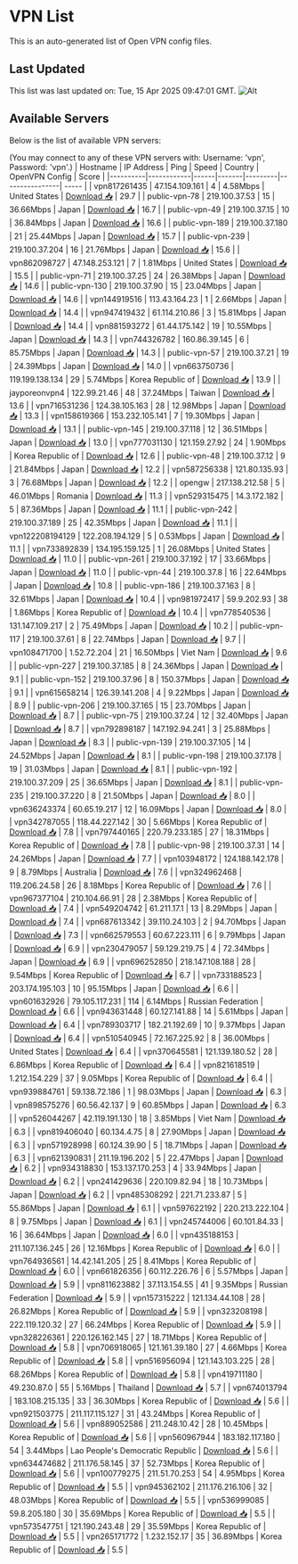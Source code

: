 # VPN List

This is an auto-generated list of Open VPN config files.

## Last Updated

This list was last updated on: Tue, 15 Apr 2025 09:47:01 GMT.
![Alt](https://repobeats.axiom.co/api/embed/186b98318ef1479477931607c1ad7d823f12451f.svg "Repobeats analytics image")

## Available Servers

Below is the list of available VPN servers:

(You may connect to any of these VPN servers with: Username: 'vpn', Password: 'vpn'.)
| Hostname | IP Address | Ping | Speed | Country | OpenVPN Config | Score |
|----------|------------|------|-------|---------|----------------| ----- |
| vpn817261435 | 47.154.109.161 | 4 | 4.58Mbps | United States | [Download 📥](./configs/server_0_US.ovpn) | 29.7 |
| public-vpn-78 | 219.100.37.53 | 15 | 36.66Mbps | Japan | [Download 📥](./configs/server_1_JP.ovpn) | 16.7 |
| public-vpn-49 | 219.100.37.15 | 10 | 36.84Mbps | Japan | [Download 📥](./configs/server_2_JP.ovpn) | 16.6 |
| public-vpn-189 | 219.100.37.180 | 21 | 25.44Mbps | Japan | [Download 📥](./configs/server_3_JP.ovpn) | 15.7 |
| public-vpn-239 | 219.100.37.204 | 16 | 21.76Mbps | Japan | [Download 📥](./configs/server_4_JP.ovpn) | 15.6 |
| vpn862098727 | 47.148.253.121 | 7 | 1.81Mbps | United States | [Download 📥](./configs/server_5_US.ovpn) | 15.5 |
| public-vpn-71 | 219.100.37.25 | 24 | 26.38Mbps | Japan | [Download 📥](./configs/server_6_JP.ovpn) | 14.6 |
| public-vpn-130 | 219.100.37.90 | 15 | 23.04Mbps | Japan | [Download 📥](./configs/server_7_JP.ovpn) | 14.6 |
| vpn144919516 | 113.43.164.23 | 1 | 2.66Mbps | Japan | [Download 📥](./configs/server_8_JP.ovpn) | 14.4 |
| vpn947419432 | 61.114.210.86 | 3 | 15.81Mbps | Japan | [Download 📥](./configs/server_9_JP.ovpn) | 14.4 |
| vpn881593272 | 61.44.175.142 | 19 | 10.55Mbps | Japan | [Download 📥](./configs/server_10_JP.ovpn) | 14.3 |
| vpn744326782 | 160.86.39.145 | 6 | 85.75Mbps | Japan | [Download 📥](./configs/server_11_JP.ovpn) | 14.3 |
| public-vpn-57 | 219.100.37.21 | 19 | 24.39Mbps | Japan | [Download 📥](./configs/server_12_JP.ovpn) | 14.0 |
| vpn663750736 | 119.199.138.134 | 29 | 5.74Mbps | Korea Republic of | [Download 📥](./configs/server_13_KR.ovpn) | 13.9 |
| jayporeonvpn4 | 122.99.21.46 | 48 | 37.24Mbps | Taiwan | [Download 📥](./configs/server_14_TW.ovpn) | 13.6 |
| vpn716531236 | 124.38.105.163 | 28 | 12.98Mbps | Japan | [Download 📥](./configs/server_15_JP.ovpn) | 13.3 |
| vpn158619366 | 153.232.105.141 | 7 | 19.30Mbps | Japan | [Download 📥](./configs/server_16_JP.ovpn) | 13.1 |
| public-vpn-145 | 219.100.37.118 | 12 | 36.51Mbps | Japan | [Download 📥](./configs/server_17_JP.ovpn) | 13.0 |
| vpn777031130 | 121.159.27.92 | 24 | 1.90Mbps | Korea Republic of | [Download 📥](./configs/server_18_KR.ovpn) | 12.6 |
| public-vpn-48 | 219.100.37.12 | 9 | 21.84Mbps | Japan | [Download 📥](./configs/server_19_JP.ovpn) | 12.2 |
| vpn587256338 | 121.80.135.93 | 3 | 76.68Mbps | Japan | [Download 📥](./configs/server_20_JP.ovpn) | 12.2 |
| opengw | 217.138.212.58 | 5 | 46.01Mbps | Romania | [Download 📥](./configs/server_21_RO.ovpn) | 11.3 |
| vpn529315475 | 14.3.172.182 | 5 | 87.36Mbps | Japan | [Download 📥](./configs/server_22_JP.ovpn) | 11.1 |
| public-vpn-242 | 219.100.37.189 | 25 | 42.35Mbps | Japan | [Download 📥](./configs/server_23_JP.ovpn) | 11.1 |
| vpn122208194129 | 122.208.194.129 | 5 | 0.53Mbps | Japan | [Download 📥](./configs/server_24_JP.ovpn) | 11.1 |
| vpn733892839 | 134.195.159.125 | 1 | 26.08Mbps | United States | [Download 📥](./configs/server_25_US.ovpn) | 11.0 |
| public-vpn-261 | 219.100.37.192 | 17 | 33.66Mbps | Japan | [Download 📥](./configs/server_26_JP.ovpn) | 11.0 |
| public-vpn-44 | 219.100.37.8 | 16 | 22.64Mbps | Japan | [Download 📥](./configs/server_27_JP.ovpn) | 10.8 |
| public-vpn-186 | 219.100.37.163 | 8 | 32.61Mbps | Japan | [Download 📥](./configs/server_28_JP.ovpn) | 10.4 |
| vpn981972417 | 59.9.202.93 | 38 | 1.86Mbps | Korea Republic of | [Download 📥](./configs/server_29_KR.ovpn) | 10.4 |
| vpn778540536 | 131.147.109.217 | 2 | 75.49Mbps | Japan | [Download 📥](./configs/server_30_JP.ovpn) | 10.2 |
| public-vpn-117 | 219.100.37.61 | 8 | 22.74Mbps | Japan | [Download 📥](./configs/server_31_JP.ovpn) | 9.7 |
| vpn108471700 | 1.52.72.204 | 21 | 16.50Mbps | Viet Nam | [Download 📥](./configs/server_32_VN.ovpn) | 9.6 |
| public-vpn-227 | 219.100.37.185 | 8 | 24.36Mbps | Japan | [Download 📥](./configs/server_33_JP.ovpn) | 9.1 |
| public-vpn-152 | 219.100.37.96 | 8 | 150.37Mbps | Japan | [Download 📥](./configs/server_34_JP.ovpn) | 9.1 |
| vpn615658214 | 126.39.141.208 | 4 | 9.22Mbps | Japan | [Download 📥](./configs/server_35_JP.ovpn) | 8.9 |
| public-vpn-206 | 219.100.37.165 | 15 | 23.70Mbps | Japan | [Download 📥](./configs/server_36_JP.ovpn) | 8.7 |
| public-vpn-75 | 219.100.37.24 | 12 | 32.40Mbps | Japan | [Download 📥](./configs/server_37_JP.ovpn) | 8.7 |
| vpn792898187 | 147.192.94.241 | 3 | 25.88Mbps | Japan | [Download 📥](./configs/server_38_JP.ovpn) | 8.3 |
| public-vpn-139 | 219.100.37.105 | 14 | 24.52Mbps | Japan | [Download 📥](./configs/server_39_JP.ovpn) | 8.1 |
| public-vpn-198 | 219.100.37.178 | 19 | 31.03Mbps | Japan | [Download 📥](./configs/server_40_JP.ovpn) | 8.1 |
| public-vpn-192 | 219.100.37.209 | 25 | 36.65Mbps | Japan | [Download 📥](./configs/server_41_JP.ovpn) | 8.1 |
| public-vpn-235 | 219.100.37.220 | 8 | 21.50Mbps | Japan | [Download 📥](./configs/server_42_JP.ovpn) | 8.0 |
| vpn636243374 | 60.65.19.217 | 12 | 16.09Mbps | Japan | [Download 📥](./configs/server_43_JP.ovpn) | 8.0 |
| vpn342787055 | 118.44.227.142 | 30 | 5.66Mbps | Korea Republic of | [Download 📥](./configs/server_44_KR.ovpn) | 7.8 |
| vpn797440165 | 220.79.233.185 | 27 | 18.31Mbps | Korea Republic of | [Download 📥](./configs/server_45_KR.ovpn) | 7.8 |
| public-vpn-98 | 219.100.37.31 | 14 | 24.26Mbps | Japan | [Download 📥](./configs/server_46_JP.ovpn) | 7.7 |
| vpn103948172 | 124.188.142.178 | 9 | 8.79Mbps | Australia | [Download 📥](./configs/server_47_AU.ovpn) | 7.6 |
| vpn324962468 | 119.206.24.58 | 26 | 8.18Mbps | Korea Republic of | [Download 📥](./configs/server_48_KR.ovpn) | 7.6 |
| vpn967377104 | 210.104.66.91 | 28 | 2.38Mbps | Korea Republic of | [Download 📥](./configs/server_49_KR.ovpn) | 7.4 |
| vpn549204742 | 61.211.17.1 | 13 | 8.29Mbps | Japan | [Download 📥](./configs/server_50_JP.ovpn) | 7.4 |
| vpn687613342 | 39.110.24.103 | 2 | 94.70Mbps | Japan | [Download 📥](./configs/server_51_JP.ovpn) | 7.3 |
| vpn662579553 | 60.67.223.111 | 6 | 9.79Mbps | Japan | [Download 📥](./configs/server_52_JP.ovpn) | 6.9 |
| vpn230479057 | 59.129.219.75 | 4 | 72.34Mbps | Japan | [Download 📥](./configs/server_53_JP.ovpn) | 6.9 |
| vpn696252850 | 218.147.108.188 | 28 | 9.54Mbps | Korea Republic of | [Download 📥](./configs/server_54_KR.ovpn) | 6.7 |
| vpn733188523 | 203.174.195.103 | 10 | 95.15Mbps | Japan | [Download 📥](./configs/server_55_JP.ovpn) | 6.6 |
| vpn601632926 | 79.105.117.231 | 114 | 6.14Mbps | Russian Federation | [Download 📥](./configs/server_56_RU.ovpn) | 6.6 |
| vpn943631448 | 60.127.141.88 | 14 | 5.61Mbps | Japan | [Download 📥](./configs/server_57_JP.ovpn) | 6.4 |
| vpn789303717 | 182.21.192.69 | 10 | 9.37Mbps | Japan | [Download 📥](./configs/server_58_JP.ovpn) | 6.4 |
| vpn510540945 | 72.167.225.92 | 8 | 36.00Mbps | United States | [Download 📥](./configs/server_59_US.ovpn) | 6.4 |
| vpn370645581 | 121.139.180.52 | 28 | 6.86Mbps | Korea Republic of | [Download 📥](./configs/server_60_KR.ovpn) | 6.4 |
| vpn821618519 | 1.212.154.229 | 37 | 9.05Mbps | Korea Republic of | [Download 📥](./configs/server_61_KR.ovpn) | 6.4 |
| vpn939884761 | 59.138.72.186 | 1 | 98.03Mbps | Japan | [Download 📥](./configs/server_62_JP.ovpn) | 6.3 |
| vpn898575276 | 60.56.42.137 | 9 | 60.85Mbps | Japan | [Download 📥](./configs/server_63_JP.ovpn) | 6.3 |
| vpn526044267 | 42.119.191.130 | 18 | 3.85Mbps | Viet Nam | [Download 📥](./configs/server_64_VN.ovpn) | 6.3 |
| vpn819406040 | 60.134.4.75 | 8 | 27.90Mbps | Japan | [Download 📥](./configs/server_65_JP.ovpn) | 6.3 |
| vpn571928998 | 60.124.39.90 | 5 | 18.71Mbps | Japan | [Download 📥](./configs/server_66_JP.ovpn) | 6.3 |
| vpn621390831 | 211.19.196.202 | 5 | 22.47Mbps | Japan | [Download 📥](./configs/server_67_JP.ovpn) | 6.2 |
| vpn934318830 | 153.137.170.253 | 4 | 33.94Mbps | Japan | [Download 📥](./configs/server_68_JP.ovpn) | 6.2 |
| vpn241429636 | 220.109.82.94 | 18 | 10.73Mbps | Japan | [Download 📥](./configs/server_69_JP.ovpn) | 6.2 |
| vpn485308292 | 221.71.233.87 | 5 | 55.86Mbps | Japan | [Download 📥](./configs/server_70_JP.ovpn) | 6.1 |
| vpn597622192 | 220.213.222.104 | 8 | 9.75Mbps | Japan | [Download 📥](./configs/server_71_JP.ovpn) | 6.1 |
| vpn245744006 | 60.101.84.33 | 16 | 36.64Mbps | Japan | [Download 📥](./configs/server_72_JP.ovpn) | 6.0 |
| vpn435188153 | 211.107.136.245 | 26 | 12.16Mbps | Korea Republic of | [Download 📥](./configs/server_73_KR.ovpn) | 6.0 |
| vpn764936561 | 14.42.141.205 | 25 | 8.41Mbps | Korea Republic of | [Download 📥](./configs/server_74_KR.ovpn) | 6.0 |
| vpn661826356 | 60.112.226.76 | 6 | 5.57Mbps | Japan | [Download 📥](./configs/server_75_JP.ovpn) | 5.9 |
| vpn811623882 | 37.113.154.55 | 41 | 9.35Mbps | Russian Federation | [Download 📥](./configs/server_76_RU.ovpn) | 5.9 |
| vpn157315222 | 121.134.44.108 | 28 | 26.82Mbps | Korea Republic of | [Download 📥](./configs/server_77_KR.ovpn) | 5.9 |
| vpn323208198 | 222.119.120.32 | 27 | 66.24Mbps | Korea Republic of | [Download 📥](./configs/server_78_KR.ovpn) | 5.9 |
| vpn328226361 | 220.126.162.145 | 27 | 18.71Mbps | Korea Republic of | [Download 📥](./configs/server_79_KR.ovpn) | 5.8 |
| vpn706918065 | 121.161.39.180 | 27 | 4.66Mbps | Korea Republic of | [Download 📥](./configs/server_80_KR.ovpn) | 5.8 |
| vpn516956094 | 121.143.103.225 | 28 | 68.26Mbps | Korea Republic of | [Download 📥](./configs/server_81_KR.ovpn) | 5.8 |
| vpn419711180 | 49.230.87.0 | 55 | 5.16Mbps | Thailand | [Download 📥](./configs/server_82_TH.ovpn) | 5.7 |
| vpn674013794 | 183.108.215.135 | 33 | 36.30Mbps | Korea Republic of | [Download 📥](./configs/server_83_KR.ovpn) | 5.6 |
| vpn921503775 | 211.117.115.127 | 31 | 43.24Mbps | Korea Republic of | [Download 📥](./configs/server_84_KR.ovpn) | 5.6 |
| vpn889052586 | 211.248.10.42 | 28 | 10.45Mbps | Korea Republic of | [Download 📥](./configs/server_85_KR.ovpn) | 5.6 |
| vpn560967944 | 183.182.117.180 | 54 | 3.44Mbps | Lao People's Democratic Republic | [Download 📥](./configs/server_86_LA.ovpn) | 5.6 |
| vpn634474682 | 211.176.58.145 | 37 | 52.73Mbps | Korea Republic of | [Download 📥](./configs/server_87_KR.ovpn) | 5.6 |
| vpn100779275 | 211.51.70.253 | 54 | 4.95Mbps | Korea Republic of | [Download 📥](./configs/server_88_KR.ovpn) | 5.5 |
| vpn945362102 | 211.176.216.106 | 32 | 48.03Mbps | Korea Republic of | [Download 📥](./configs/server_89_KR.ovpn) | 5.5 |
| vpn536999085 | 59.8.205.180 | 30 | 35.69Mbps | Korea Republic of | [Download 📥](./configs/server_90_KR.ovpn) | 5.5 |
| vpn573547751 | 121.190.243.48 | 29 | 35.59Mbps | Korea Republic of | [Download 📥](./configs/server_91_KR.ovpn) | 5.5 |
| vpn265171772 | 1.232.152.17 | 35 | 36.89Mbps | Korea Republic of | [Download 📥](./configs/server_92_KR.ovpn) | 5.5 |
